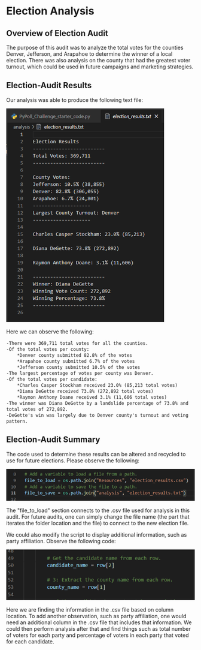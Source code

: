 # **Election Analysis**

## **Overview of Election Audit**
The purpose of this audit was to analyze the total votes for the counties Denver, Jefferson, and Arapahoe to determine the winner of a local election. There was also analysis on the county that had the greatest voter turnout, which could be used in future campaigns and marketing strategies. 

## **Election-Audit Results**

Our analysis was able to produce the following text file: 

                                                                    
![txtfileresults.png](analysis/txtfileresults.png)



Here we can observe the following: 

    -There were 369,711 total votes for all the counties. 
    -Of the total votes per county:
        *Denver county submitted 82.8% of the votes
        *Arapahoe county submitted 6.7% of the votes
        *Jefferson county submitted 10.5% of the votes
    -The largest percentage of votes per county was Denver. 
    -Of the total votes per candidate: 
        *Charles Casper Stockham received 23.0% (85,213 total votes)
        *Diana DeGette received 73.8% (272,892 total votes)
        *Raymon Anthony Doane received 3.1% (11,606 total votes)
    -The winner was Diana DeGette by a landslide percentage of 73.8% and total votes of 272,892. 
    -DeGette's win was largely due to Denver county's turnout and voting pattern. 


## **Election-Audit Summary**
The code used to determine these results can be altered and recycled to use for future elections. Please observe the following: 

![file_to_alter.png](analysis/file_to_alter.png)

The "file_to_load" section connects to the .csv file used for analysis in this audit. For future audits, one can simply change the file name (the part that iterates the folder location and the file) to connect to the new election file.


We could also modify the script to display additional information, such as party affiliation. Observe the following code: 

![referencing_variables.png](analysis/referencing_variables.png)

Here we are finding the information in the .csv file based on column location. To add another observation, such as party affiliation, one would need an additional column in the .csv file that includes that information. We could then perform analysis after that and find things such as total number of voters for each party and percentage of voters in each party that voted for each candidate. 

